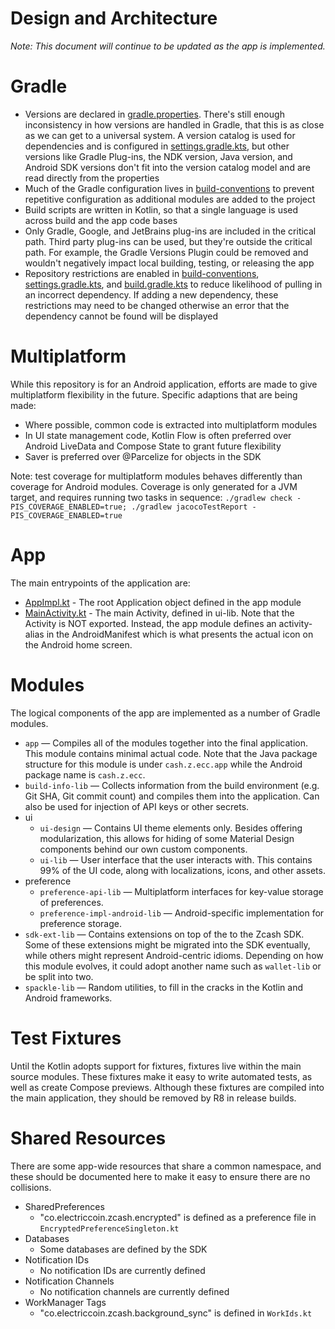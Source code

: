 # Design and Architecture
_Note: This document will continue to be updated as the app is implemented._

# Gradle
 * Versions are declared in [gradle.properties](../gradle.properties).  There's still enough inconsistency in how versions are handled in Gradle, that this is as close as we can get to a universal system.  A version catalog is used for dependencies and is configured in [settings.gradle.kts](../settings.gradle.kts), but other versions like Gradle Plug-ins, the NDK version, Java version, and Android SDK versions don't fit into the version catalog model and are read directly from the properties
 * Much of the Gradle configuration lives in [build-conventions](../build-conventions/) to prevent repetitive configuration as additional modules are added to the project
 * Build scripts are written in Kotlin, so that a single language is used across build and the app code bases
 * Only Gradle, Google, and JetBrains plug-ins are included in the critical path.  Third party plug-ins can be used, but they're outside the critical path.  For example, the Gradle Versions Plugin could be removed and wouldn't negatively impact local building, testing, or releasing the app
 * Repository restrictions are enabled in [build-conventions](../build-conventions/settings.gradle.kts), [settings.gradle.kts](../settings.gradle.kts), and [build.gradle.kts](../build.gradle.kts) to reduce likelihood of pulling in an incorrect dependency.  If adding a new dependency, these restrictions may need to be changed otherwise an error that the dependency cannot be found will be displayed

# Multiplatform
While this repository is for an Android application, efforts are made to give multiplatform flexibility in the future.  Specific adaptions that are being made:
 * Where possible, common code is extracted into multiplatform modules
 * In UI state management code, Kotlin Flow is often preferred over Android LiveData and Compose State to grant future flexibility
 * Saver is preferred over @Parcelize for objects in the SDK

Note: test coverage for multiplatform modules behaves differently than coverage for Android modules.  Coverage is only generated for a JVM target, and requires running two tasks in sequence: `./gradlew check -PIS_COVERAGE_ENABLED=true; ./gradlew jacocoTestReport -PIS_COVERAGE_ENABLED=true`

# App
The main entrypoints of the application are:
 * [AppImpl.kt](../app/src/main/java/cash/z/ecc/app/AppImpl.kt) - The root Application object defined in the app module
 * [MainActivity.kt](../ui-lib/src/main/java/cash/z/ecc/ui/MainActivity.kt) - The main Activity, defined in ui-lib.  Note that the Activity is NOT exported.  Instead, the app module defines an activity-alias in the AndroidManifest which is what presents the actual icon on the Android home screen.

# Modules
The logical components of the app are implemented as a number of Gradle modules.

 * `app` — Compiles all of the modules together into the final application.  This module contains minimal actual code.  Note that the Java package structure for this module is under `cash.z.ecc.app` while the Android package name is `cash.z.ecc`.
 * `build-info-lib` — Collects information from the build environment (e.g. Git SHA, Git commit count) and compiles them into the application.  Can also be used for injection of API keys or other secrets.
 * ui
     * `ui-design` — Contains UI theme elements only.  Besides offering modularization, this allows for hiding of some Material Design components behind our own custom components.
     * `ui-lib` — User interface that the user interacts with.  This contains 99% of the UI code, along with localizations, icons, and other assets.
 * preference
     * `preference-api-lib` — Multiplatform interfaces for key-value storage of preferences.
     * `preference-impl-android-lib` — Android-specific implementation for preference storage.
 * `sdk-ext-lib` — Contains extensions on top of the to the Zcash SDK.  Some of these extensions might be migrated into the SDK eventually, while others might represent Android-centric idioms.  Depending on how this module evolves, it could adopt another name such as `wallet-lib` or be split into two.
 * `spackle-lib` — Random utilities, to fill in the cracks in the Kotlin and Android frameworks.

# Test Fixtures
Until the Kotlin adopts support for fixtures, fixtures live within the main source modules.  These fixtures make it easy to write automated tests, as well as create Compose previews.  Although these fixtures are compiled into the main application, they should be removed by R8 in release builds.

# Shared Resources
There are some app-wide resources that share a common namespace, and these should be documented here to make it easy to ensure there are no collisions.

* SharedPreferences
    * "co.electriccoin.zcash.encrypted" is defined as a preference file in `EncryptedPreferenceSingleton.kt`
* Databases
    * Some databases are defined by the SDK
* Notification IDs
    * No notification IDs are currently defined
* Notification Channels
    * No notification channels are currently defined
* WorkManager Tags
    * "co.electriccoin.zcash.background_sync" is defined in `WorkIds.kt`
